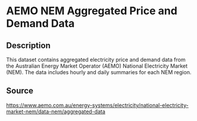 # AEMO NEM Aggregated Price and Demand Data

## Description

This dataset contains aggregated electricity price and demand data from the Australian Energy Market Operator (AEMO) National Electricity Market (NEM). The data includes hourly and daily summaries for each NEM region.

## Source

https://www.aemo.com.au/energy-systems/electricity/national-electricity-market-nem/data-nem/aggregated-data